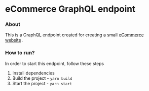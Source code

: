 # eCommerce GraphQL endpoint

### About

This is a GraphQL endpoint created for creating a small [eCommerce website](https://github.com/asemshaath/e-commerce-frontend) .

### How to run?

In order to start this endpoint, follow these steps

1. Install dependencies
2. Build the project - `yarn build`
3. Start the project - `yarn start`

